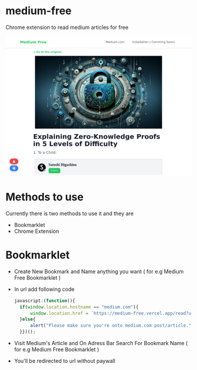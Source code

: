 # medium-free
Chrome extension to read medium articles for free

<img src="medium-free-preview.png" alt="Medium Free Preview"/>

# Methods to use
Currently there is two methods to use it and they are
* Bookmarklet
* Chrome Extension

# Bookmarklet
* Create New Bookmark and Name anything you want ( for e.g Medium Free Bookmarklet )
* In url add following code
  
  ```javascript
  javascript:(function(){
    if(window.location.hostname == "medium.com"){
        window.location.href = `https://medium-free.vercel.app/read?url=${window.location.href}`;
    }else{
        alert("Please make sure you're onto medium.com post/article.")
    }})();

* Visit Medium's Article and On Adress Bar Search For Bookmark Name ( for e.g Medium Free Bookmarklet )
* You'll be redirected to url without paywall
